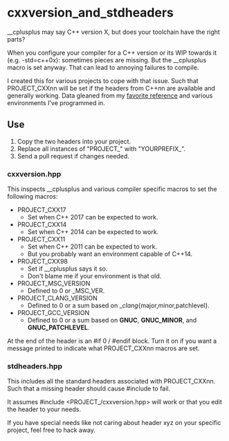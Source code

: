 # cxxversion_and_stdheaders

__cplusplus may say C++ version X, but does your toolchain have the right parts?

When you configure your compiler for a C++ version or its WIP towards it (e.g. -std=c++0x): sometimes pieces are missing. But the __cplusplus macro is set anyway. That can lead to annoying failures to compile.

I created this for various projects to cope with that issue. Such that PROJECT_CXXnn will be set if the headers from C++nn are available and generally working. Data gleaned from my [favorite reference](https://en.cppreference.com/w/cpp/compiler_support) and various environments I've programmed in.

## Use

1. Copy the two headers into your project.
2. Replace all instances of "PROJECT_" with "YOURPREFIX_".
3. Send a pull request if changes needed.

### cxxversion.hpp

This inspects __cplusplus and various compiler specific macros to set the following macros:

- PROJECT_CXX17
  - Set when C++ 2017 can be expected to work.
- PROJECT_CXX14
  - Set when C++ 2014 can be expected to work.
- PROJECT_CXX11
  - Set when C++ 2011 can be expected to work.
  - But you probably want an environment capable of C++14.
- PROJECT_CXX98
  - Set if __cplusplus says it so.
  - Don't blame me if your environment is that old.
- PROJECT_MSC_VERSION
  - Defined to 0 or _MSC_VER.
- PROJECT_CLANG_VERSION
  - Defined to 0 or a sum based on __clang_{major,minor,patchlevel}.
- PROJECT_GCC_VERSION
  - Defined to 0 or a sum based on __GNUC__, __GNUC_MINOR__, and __GNUC_PATCHLEVEL__.

At the end of the header is an #if 0 / #endif block. Turn it on if you want a message printed to indicate what PROJECT_CXXnn macros are set.

### stdheaders.hpp

This includes all the standard headers associated with PROJECT_CXXnn. Such that a missing header should cause #include to fail.

It assumes #include <PROJECT_/cxxversion.hpp> will work or that you edit the header to your needs.

If you have special needs like not caring about header xyz on your specific project, feel free to hack away.